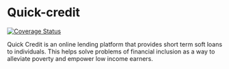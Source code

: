 # Quick-credit
[![Coverage Status](https://coveralls.io/repos/github/Morrism1/Quick-credit/badge.svg?branch=ch-travisci-integrate-165926928)](https://coveralls.io/github/Morrism1/Quick-credit?branch=ch-travisci-integrate-165926928)


Quick Credit is an online lending platform that provides short term soft loans to individuals. This
helps solve problems of financial inclusion as a way to alleviate poverty and empower low
income earners.
